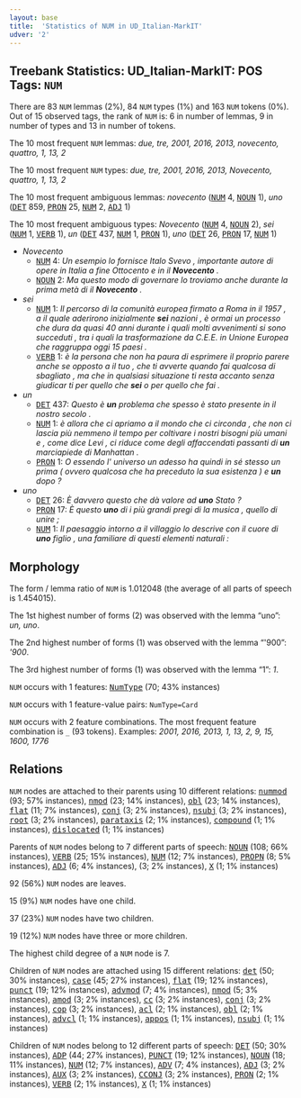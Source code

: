 ```yaml
---
layout: base
title:  'Statistics of NUM in UD_Italian-MarkIT'
udver: '2'
---
```


## Treebank Statistics: UD_Italian-MarkIT: POS Tags: `NUM`

There are 83 `NUM` lemmas (2%), 84 `NUM` types (1%) and 163 `NUM` tokens (0%).
Out of 15 observed tags, the rank of `NUM` is: 6 in number of lemmas, 9 in number of types and 13 in number of tokens.

The 10 most frequent `NUM` lemmas: <em>due, tre, 2001, 2016, 2013, novecento, quattro, 1, 13, 2</em>

The 10 most frequent `NUM` types:  <em>due, tre, 2001, 2016, 2013, Novecento, quattro, 1, 13, 2</em>

The 10 most frequent ambiguous lemmas: <em>novecento</em> (<tt><a href="it_markit-pos-NUM.html">NUM</a></tt> 4, <tt><a href="it_markit-pos-NOUN.html">NOUN</a></tt> 1), <em>uno</em> (<tt><a href="it_markit-pos-DET.html">DET</a></tt> 859, <tt><a href="it_markit-pos-PRON.html">PRON</a></tt> 25, <tt><a href="it_markit-pos-NUM.html">NUM</a></tt> 2, <tt><a href="it_markit-pos-ADJ.html">ADJ</a></tt> 1)

The 10 most frequent ambiguous types:  <em>Novecento</em> (<tt><a href="it_markit-pos-NUM.html">NUM</a></tt> 4, <tt><a href="it_markit-pos-NOUN.html">NOUN</a></tt> 2), <em>sei</em> (<tt><a href="it_markit-pos-NUM.html">NUM</a></tt> 1, <tt><a href="it_markit-pos-VERB.html">VERB</a></tt> 1), <em>un</em> (<tt><a href="it_markit-pos-DET.html">DET</a></tt> 437, <tt><a href="it_markit-pos-NUM.html">NUM</a></tt> 1, <tt><a href="it_markit-pos-PRON.html">PRON</a></tt> 1), <em>uno</em> (<tt><a href="it_markit-pos-DET.html">DET</a></tt> 26, <tt><a href="it_markit-pos-PRON.html">PRON</a></tt> 17, <tt><a href="it_markit-pos-NUM.html">NUM</a></tt> 1)


* <em>Novecento</em>
  * <tt><a href="it_markit-pos-NUM.html">NUM</a></tt> 4: <em>Un esempio lo fornisce Italo Svevo , importante autore di opere in Italia a fine Ottocento e in il <b>Novecento</b> .</em>
  * <tt><a href="it_markit-pos-NOUN.html">NOUN</a></tt> 2: <em>Ma questo modo di governare lo troviamo anche durante la prima metà di il <b>Novecento</b> .</em>
* <em>sei</em>
  * <tt><a href="it_markit-pos-NUM.html">NUM</a></tt> 1: <em>Il percorso di la comunità europea firmato a Roma in il 1957 , a il quale aderirono inizialmente <b>sei</b> nazioni , è ormai un processo che dura da quasi 40 anni durante i quali molti avvenimenti si sono succeduti , tra i quali la trasformazione da C.E.E. in Unione Europea che raggruppa oggi 15 paesi .</em>
  * <tt><a href="it_markit-pos-VERB.html">VERB</a></tt> 1: <em>è la persona che non ha paura di esprimere il proprio parere anche se opposto a il tuo , che ti avverte quando fai qualcosa di sbagliato , ma che in qualsiasi situazione ti resta accanto senza giudicar ti per quello che <b>sei</b> o per quello che fai .</em>
* <em>un</em>
  * <tt><a href="it_markit-pos-DET.html">DET</a></tt> 437: <em>Questo è <b>un</b> problema che spesso è stato presente in il nostro secolo .</em>
  * <tt><a href="it_markit-pos-NUM.html">NUM</a></tt> 1: <em>è allora che ci apriamo a il mondo che ci circonda , che non ci lascia più nemmeno il tempo per coltivare i nostri bisogni più umani e , come dice Levi , ci riduce come degli affaccendati passanti di <b>un</b> marciapiede di Manhattan .</em>
  * <tt><a href="it_markit-pos-PRON.html">PRON</a></tt> 1: <em>O essendo l' universo un adesso ha quindi in sé stesso un prima ( ovvero qualcosa che ha preceduto la sua esistenza ) e <b>un</b> dopo ?</em>
* <em>uno</em>
  * <tt><a href="it_markit-pos-DET.html">DET</a></tt> 26: <em>È davvero questo che dà valore ad <b>uno</b> Stato ?</em>
  * <tt><a href="it_markit-pos-PRON.html">PRON</a></tt> 17: <em>È questo <b>uno</b> di i più grandi pregi di la musica , quello di unire ;</em>
  * <tt><a href="it_markit-pos-NUM.html">NUM</a></tt> 1: <em>Il paesaggio intorno a il villaggio lo descrive con il cuore di <b>uno</b> figlio , una familiare di questi elementi naturali :</em>

## Morphology

The form / lemma ratio of `NUM` is 1.012048 (the average of all parts of speech is 1.454015).

The 1st highest number of forms (2) was observed with the lemma “uno”: <em>un, uno</em>.

The 2nd highest number of forms (1) was observed with the lemma “'900”: <em>'900</em>.

The 3rd highest number of forms (1) was observed with the lemma “1”: <em>1</em>.

`NUM` occurs with 1 features: <tt><a href="it_markit-feat-NumType.html">NumType</a></tt> (70; 43% instances)

`NUM` occurs with 1 feature-value pairs: `NumType=Card`

`NUM` occurs with 2 feature combinations.
The most frequent feature combination is `_` (93 tokens).
Examples: <em>2001, 2016, 2013, 1, 13, 2, 9, 15, 1600, 1776</em>


## Relations

`NUM` nodes are attached to their parents using 10 different relations: <tt><a href="it_markit-dep-nummod.html">nummod</a></tt> (93; 57% instances), <tt><a href="it_markit-dep-nmod.html">nmod</a></tt> (23; 14% instances), <tt><a href="it_markit-dep-obl.html">obl</a></tt> (23; 14% instances), <tt><a href="it_markit-dep-flat.html">flat</a></tt> (11; 7% instances), <tt><a href="it_markit-dep-conj.html">conj</a></tt> (3; 2% instances), <tt><a href="it_markit-dep-nsubj.html">nsubj</a></tt> (3; 2% instances), <tt><a href="it_markit-dep-root.html">root</a></tt> (3; 2% instances), <tt><a href="it_markit-dep-parataxis.html">parataxis</a></tt> (2; 1% instances), <tt><a href="it_markit-dep-compound.html">compound</a></tt> (1; 1% instances), <tt><a href="it_markit-dep-dislocated.html">dislocated</a></tt> (1; 1% instances)

Parents of `NUM` nodes belong to 7 different parts of speech: <tt><a href="it_markit-pos-NOUN.html">NOUN</a></tt> (108; 66% instances), <tt><a href="it_markit-pos-VERB.html">VERB</a></tt> (25; 15% instances), <tt><a href="it_markit-pos-NUM.html">NUM</a></tt> (12; 7% instances), <tt><a href="it_markit-pos-PROPN.html">PROPN</a></tt> (8; 5% instances), <tt><a href="it_markit-pos-ADJ.html">ADJ</a></tt> (6; 4% instances),  (3; 2% instances), <tt><a href="it_markit-pos-X.html">X</a></tt> (1; 1% instances)

92 (56%) `NUM` nodes are leaves.

15 (9%) `NUM` nodes have one child.

37 (23%) `NUM` nodes have two children.

19 (12%) `NUM` nodes have three or more children.

The highest child degree of a `NUM` node is 7.

Children of `NUM` nodes are attached using 15 different relations: <tt><a href="it_markit-dep-det.html">det</a></tt> (50; 30% instances), <tt><a href="it_markit-dep-case.html">case</a></tt> (45; 27% instances), <tt><a href="it_markit-dep-flat.html">flat</a></tt> (19; 12% instances), <tt><a href="it_markit-dep-punct.html">punct</a></tt> (19; 12% instances), <tt><a href="it_markit-dep-advmod.html">advmod</a></tt> (7; 4% instances), <tt><a href="it_markit-dep-nmod.html">nmod</a></tt> (5; 3% instances), <tt><a href="it_markit-dep-amod.html">amod</a></tt> (3; 2% instances), <tt><a href="it_markit-dep-cc.html">cc</a></tt> (3; 2% instances), <tt><a href="it_markit-dep-conj.html">conj</a></tt> (3; 2% instances), <tt><a href="it_markit-dep-cop.html">cop</a></tt> (3; 2% instances), <tt><a href="it_markit-dep-acl.html">acl</a></tt> (2; 1% instances), <tt><a href="it_markit-dep-obl.html">obl</a></tt> (2; 1% instances), <tt><a href="it_markit-dep-advcl.html">advcl</a></tt> (1; 1% instances), <tt><a href="it_markit-dep-appos.html">appos</a></tt> (1; 1% instances), <tt><a href="it_markit-dep-nsubj.html">nsubj</a></tt> (1; 1% instances)

Children of `NUM` nodes belong to 12 different parts of speech: <tt><a href="it_markit-pos-DET.html">DET</a></tt> (50; 30% instances), <tt><a href="it_markit-pos-ADP.html">ADP</a></tt> (44; 27% instances), <tt><a href="it_markit-pos-PUNCT.html">PUNCT</a></tt> (19; 12% instances), <tt><a href="it_markit-pos-NOUN.html">NOUN</a></tt> (18; 11% instances), <tt><a href="it_markit-pos-NUM.html">NUM</a></tt> (12; 7% instances), <tt><a href="it_markit-pos-ADV.html">ADV</a></tt> (7; 4% instances), <tt><a href="it_markit-pos-ADJ.html">ADJ</a></tt> (3; 2% instances), <tt><a href="it_markit-pos-AUX.html">AUX</a></tt> (3; 2% instances), <tt><a href="it_markit-pos-CCONJ.html">CCONJ</a></tt> (3; 2% instances), <tt><a href="it_markit-pos-PRON.html">PRON</a></tt> (2; 1% instances), <tt><a href="it_markit-pos-VERB.html">VERB</a></tt> (2; 1% instances), <tt><a href="it_markit-pos-X.html">X</a></tt> (1; 1% instances)

